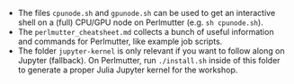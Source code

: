 * The files `cpunode.sh` and `gpunode.sh` can be used to get an interactive shell on a (full) CPU/GPU node on Perlmutter (e.g. `sh cpunode.sh`).
* The `perlmutter_cheatsheet.md` collects a bunch of useful information and commands for Perlmutter, like example job scripts.
* The folder `jupyter-kernel` is only relevant if you want to follow along on Jupyter (fallback). On Perlmutter, run `./install.sh` inside of this folder to generate a proper Julia Jupyter kernel for the workshop.
